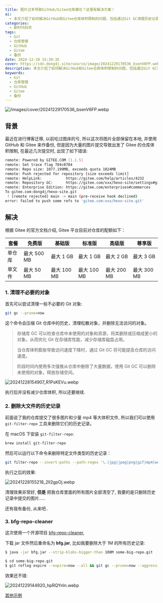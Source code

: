 ```yaml
---
title: 图片过多导致GitHub/Gitee仓库爆仓？这里有解决方案！
ai:
  - 本文介绍了如何解决GitHub和Gitee仓库体积限制的问题，包括通过Git GC清理历史记录、使用git-filter-repo删除大文件历史和bfg-repo-cleaner工具清理大于特定大小的文件等方法。文章还包含了相应的命令行代码示例和效果图片。
categories:
  - 新时代码农
tags:
  - Git
  - 仓库管理
  - GitHub
  - Gitee
  - 备份
date: 2024-12-28 15:39:35
cover: https://cdn.dong4j.site/source/image/20241229170536_bsenV6FP.webp
description: 本文介绍了如何解决GitHub和Gitee仓库体积限制的问题，包括通过Git GC清理历史记录、使用git-filter-repo删除大文件历史和bfg-repo-cleaner工具清理大于特定大小的文件等方法。文章还包含了相应的命令行代码示例和效果图片。
keywords:
  - Git
  - 仓库管理
  - GitHub
  - Gitee
  - 备份
---
```


![/images/cover/20241229170536_bsenV6FP.webp](https://cdn.dong4j.site/source/image/20241229170536_bsenV6FP.webp)

## 背景

最近在进行博客迁移, 以前吃过图床的亏, 所以这次将图片全部保留在本地, 并使用 GitHub 和 Gitee 来作备份, 但是因为大量的图片提交导致出发了 Gitee 的仓库体积限制, 在最近几次提交时, 出现了如下错误:

```bash
remote: Powered by GITEE.COM [1.1.5]
remote: Set trace flag 784c0784
remote: Repo size: 1077.199MB, exceeds quota 1024MB
remote: Push rejected for repository [size exceeds limit]
remote: HelpLink:           https://gitee.com/help/articles/4232
remote: Repository GC:      https://gitee.com/xxx/hexo-site/settings#git-gc
remote: Enterprise Edition: https://gitee.com/enterprises#commerces
To gitee.com:dong4j/hexo-site.git
 ! [remote rejected] main -> main (pre-receive hook declined)
error: failed to push some refs to 'gitee.com:xxx/hexo-site.git'
```

## 解决

根据 Gitee 的官方文档介绍, Gitee 平台目前对仓库的配额如下：

| 套餐   | 免费版      | 基础版      | 标准版      | 高级版      | 尊享版      |
| ------ | ----------- | ----------- | ----------- | ----------- | ----------- |
| 单仓库 | 最大 500 MB | 最大 1 GB   | 最大 1 GB   | 最大 2 GB   | 最大 3 GB   |
| 单文件 | 最大 50 MB  | 最大 100 MB | 最大 100 MB | 最大 200 MB | 最大 300 MB |

### 1. 清理不必要的对象

首先可以尝试清理一些不必要的 Git 对象:

```bash
git gc --prune=now
```

这个命令会压缩 Git 仓库中的历史，清理松散对象，并删除无法访问的对象。

> 存储库 GC 可以检查仓库中未使用的对象和资源，将其删除或压缩成更小的对象，从而优化 Git 在存储库性能，减少存储库磁盘占用。
>
> 当仓库体积膨胀导致访问速度下降时，通过 Git GC 将可能提高仓库的访问速度。
>
> 阶段时间内使用多次强推从仓库中删除了大量数据，使用 Git GC 可以删除未使用的对象，释放存储空间。

![20241228154907_R1PsKEVu.webp](https://cdn.dong4j.site/source/image/20241228154907_R1PsKEVu.webp)

执行后并没有减少仓库体积, 所以还要继续.

### 2. 删除大文件的历史记录

前面说了我的仓库提交了很多图片和少量 mp4 等大体积文件, 所以我们可以使用 `git-filter-repo` 工具来删除它们的历史记录。

在 macOS 下安装 `git-filter-repo`:

```bash
brew install git-filter-repo
```

然后可以运行以下命令来删除特定文件类型的历史记录：

```bash
git filter-repo --invert-paths --path-regex '\.(jpg|jpeg|png|gif|mp4|webp|svg)$' --force
```

执行之后的效果:

![20241228155218_2lI2gpOj.webp](https://cdn.dong4j.site/source/image/20241228155218_2lI2gpOj.webp)

清理效果非常好, **但是** 把我仓库里面的所有图片全部清空了, 我要的是只删除历史记录中提交的图片.....

还有我有备份, 从来吧..

### 3. bfg-repo-cleaner

这次使用一个开源项目 [bfg-repo-cleaner](https://github.com/rtyley/bfg-repo-cleaner?tab=readme-ov-file),

下载 jar 文件然后重命名为 **bfg.jar**, 比如我要删除大于 1M 的所有历史记录:

```bash
$ java -jar bfg.jar --strip-blobs-bigger-than 100M some-big-repo.git

$ cd some-big-repo.git
$ git reflog expire --expire=now --all && git gc --prune=now --aggressive
```

效果还不错:

![20241229144920_hpRQYnln.webp](https://cdn.dong4j.site/source/image/20241229144920_hpRQYnln.webp)

[其他示例](https://rtyley.github.io/bfg-repo-cleaner/)

<!-- markdownlint-disable-next-line MD033 -->

<meta name="referrer" content="no-referrer"/>
